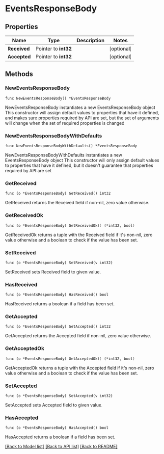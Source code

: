 # EventsResponseBody

## Properties

Name | Type | Description | Notes
------------ | ------------- | ------------- | -------------
**Received** | Pointer to **int32** |  | [optional] 
**Accepted** | Pointer to **int32** |  | [optional] 

## Methods

### NewEventsResponseBody

`func NewEventsResponseBody() *EventsResponseBody`

NewEventsResponseBody instantiates a new EventsResponseBody object
This constructor will assign default values to properties that have it defined,
and makes sure properties required by API are set, but the set of arguments
will change when the set of required properties is changed

### NewEventsResponseBodyWithDefaults

`func NewEventsResponseBodyWithDefaults() *EventsResponseBody`

NewEventsResponseBodyWithDefaults instantiates a new EventsResponseBody object
This constructor will only assign default values to properties that have it defined,
but it doesn't guarantee that properties required by API are set

### GetReceived

`func (o *EventsResponseBody) GetReceived() int32`

GetReceived returns the Received field if non-nil, zero value otherwise.

### GetReceivedOk

`func (o *EventsResponseBody) GetReceivedOk() (*int32, bool)`

GetReceivedOk returns a tuple with the Received field if it's non-nil, zero value otherwise
and a boolean to check if the value has been set.

### SetReceived

`func (o *EventsResponseBody) SetReceived(v int32)`

SetReceived sets Received field to given value.

### HasReceived

`func (o *EventsResponseBody) HasReceived() bool`

HasReceived returns a boolean if a field has been set.

### GetAccepted

`func (o *EventsResponseBody) GetAccepted() int32`

GetAccepted returns the Accepted field if non-nil, zero value otherwise.

### GetAcceptedOk

`func (o *EventsResponseBody) GetAcceptedOk() (*int32, bool)`

GetAcceptedOk returns a tuple with the Accepted field if it's non-nil, zero value otherwise
and a boolean to check if the value has been set.

### SetAccepted

`func (o *EventsResponseBody) SetAccepted(v int32)`

SetAccepted sets Accepted field to given value.

### HasAccepted

`func (o *EventsResponseBody) HasAccepted() bool`

HasAccepted returns a boolean if a field has been set.


[[Back to Model list]](../README.md#documentation-for-models) [[Back to API list]](../README.md#documentation-for-api-endpoints) [[Back to README]](../README.md)


